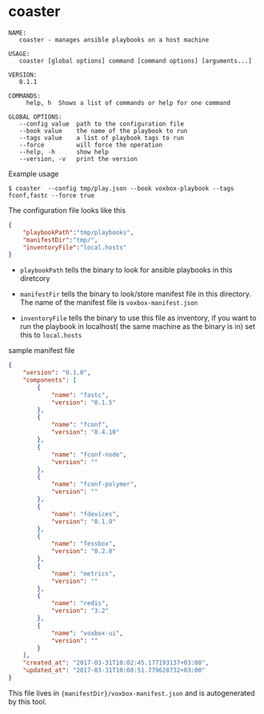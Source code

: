 # coaster



```
NAME:
   coaster - manages ansible playbooks on a host machine

USAGE:
   coaster [global options] command [command options] [arguments...]

VERSION:
   0.1.1

COMMANDS:
     help, h  Shows a list of commands or help for one command

GLOBAL OPTIONS:
   --config value  path to the configuration file
   --book value    the name of the playbook to run
   --tags value    a list of playbook tags to run
   --force         will force the operation
   --help, -h      show help
   --version, -v   print the version
```

Example usage

```
$ coaster  --config tmp/play.json --book voxbox-playbook --tags fconf,fastc --force true
```

The configuration file looks like this 

```json
{
    "playbookPath":"tmp/playbooks",
    "manifestDir":"tmp/",
    "inventoryFile":"local.hosts"
}
```
* `playbookPath` tells the binary to look for ansible playbooks in this diretcory

* `manifestFir` tells the binary to look/store manifest file in this directory. The name of the manifest file is `voxbox-manifest.json`

* `inventoryFile` tells the binary to use this file as inventory, if you want to run the playbook in localhost( the same machine as the binary is in) set this to `local.hosts`

sample manifest file

```json
{
	"version": "0.1.0",
	"components": [
		{
			"name": "fastc",
			"version": "0.1.5"
		},
		{
			"name": "fconf",
			"version": "0.4.10"
		},
		{
			"name": "fconf-node",
			"version": ""
		},
		{
			"name": "fconf-polymer",
			"version": ""
		},
		{
			"name": "fdevices",
			"version": "0.1.9"
		},
		{
			"name": "fessbox",
			"version": "0.2.0"
		},
		{
			"name": "metrics",
			"version": ""
		},
		{
			"name": "redis",
			"version": "3.2"
		},
		{
			"name": "voxbox-ui",
			"version": ""
		}
	],
	"created_at": "2017-03-31T10:02:45.177193137+03:00",
	"updated_at": "2017-03-31T10:08:51.779628732+03:00"
}
```
This file lives in `{manifestDir}/voxbox-manifest.json` and is autogenerated by this tool.